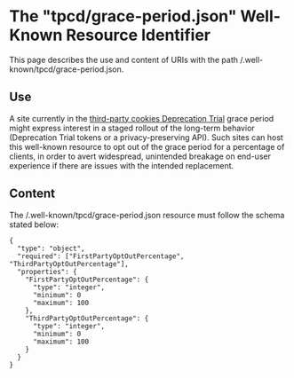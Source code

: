 # ​​The "tpcd/grace-period.json" Well-Known Resource Identifier

This page describes the use and content of URIs with the path /.well-known/tpcd/grace-period.json.

## Use
A site currently in the [third-party cookies Deprecation Trial](https://developers.google.com/privacy-sandbox/3pcd/temporary-exceptions/third-party-deprecation-trial) grace period might express interest in a staged rollout of the long-term behavior (Deprecation Trial tokens or a privacy-preserving API). Such sites can host this well-known resource to opt out of the grace period for a percentage of clients, in order to avert widespread, unintended breakage on end-user experience if there are issues with the intended replacement.

## Content
The /.well-known/tpcd/grace-period.json resource must follow the schema stated below:

```
{
  "type": "object",
  "required": ["FirstPartyOptOutPercentage", "ThirdPartyOptOutPercentage"],
  "properties": {
    "FirstPartyOptOutPercentage": {
      "type": "integer",
      "minimum": 0
      "maximum": 100
    },
    "ThirdPartyOptOutPercentage": {
      "type": "integer",
      "minimum": 0
      "maximum": 100
    }
  }
}
```

